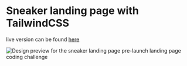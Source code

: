 # Sneaker landing page with TailwindCSS 
live version can be found [here](https://dynamic-salmiakki-70f54e.netlify.app/)

![Design preview for the sneaker landing page  pre-launch landing page
 coding challenge]()